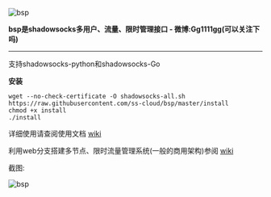 ![bsp](http://paituo.me/bsp1.png)

**bsp是shadowsocks多用户、流量、限时管理接口 - 微博:Gg1111gg(可以关注下吗)** 

---

支持shadowsocks-python和shadowsocks-Go

 **安装** 

```
wget --no-check-certificate -O shadowsocks-all.sh https://raw.githubusercontent.com/ss-cloud/bsp/master/install
chmod +x install
./install
```

详细使用请查阅使用文档 [wiki](https://github.com/edboffical/bsp/wiki/bsp%E7%9A%84%E5%AE%89%E8%A3%85%E4%BD%BF%E7%94%A8)

利用web分支搭建多节点、限时流量管理系统(一般的商用架构)参阅 [wiki](https://github.com/edboffical/bsp/wiki/%E4%BD%BF%E7%94%A8bsp%E6%90%AD%E5%BB%BA%E5%A4%9A%E8%8A%82%E7%82%B9%E3%80%81%E9%99%90%E6%97%B6%E6%B5%81%E9%87%8F%E7%AE%A1%E7%90%86%E7%B3%BB%E7%BB%9F)

截图:

![bsp](https://eddieby.top/bsp1.png)
